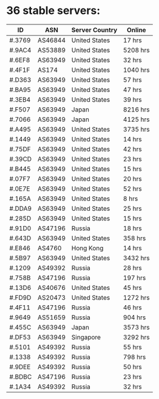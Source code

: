 # 36 stable servers:

| ID | ASN | Server Country | Online |
| ------ | ------ | ------ | ------ |
| #.3769 | AS46844 | United States | 17 hrs |
| #.9AC4 | AS53889 | United States | 5208 hrs |
| #.6EF8 | AS63949 | United States | 32 hrs |
| #.4F1F | AS174 | United States | 1040 hrs |
| #.D363 | AS63949 | United States | 57 hrs |
| #.BA95 | AS63949 | United States | 47 hrs |
| #.3EB4 | AS63949 | United States | 39 hrs |
| #.F507 | AS63949 | Japan | 8216 hrs |
| #.7066 | AS63949 | Japan | 4125 hrs |
| #.A495 | AS63949 | United States | 3735 hrs |
| #.1449 | AS63949 | United States | 14 hrs |
| #.75DF | AS63949 | United States | 42 hrs |
| #.39CD | AS63949 | United States | 23 hrs |
| #.B445 | AS63949 | United States | 15 hrs |
| #.07F7 | AS63949 | United States | 20 hrs |
| #.0E7E | AS63949 | United States | 52 hrs |
| #.165A | AS63949 | United States | 8 hrs |
| #.DDA9 | AS63949 | United States | 25 hrs |
| #.285D | AS63949 | United States | 15 hrs |
| #.91D0 | AS47196 | Russia | 18 hrs |
| #.643D | AS63949 | United States | 358 hrs |
| #.E846 | AS4760 | Hong Kong | 14 hrs |
| #.5B97 | AS63949 | United States | 3432 hrs |
| #.1209 | AS49392 | Russia | 28 hrs |
| #.758B | AS47196 | Russia | 197 hrs |
| #.13D6 | AS40676 | United States | 45 hrs |
| #.FD9D | AS20473 | United States | 1272 hrs |
| #.4F11 | AS47196 | Russia | 46 hrs |
| #.9649 | AS51659 | Russia | 904 hrs |
| #.455C | AS63949 | Japan | 3573 hrs |
| #.DF53 | AS63949 | Singapore | 3292 hrs |
| #.5101 | AS49392 | Russia | 55 hrs |
| #.1338 | AS49392 | Russia | 798 hrs |
| #.9DEE | AS49392 | Russia | 50 hrs |
| #.BDBC | AS47196 | Russia | 23 hrs |
| #.1A34 | AS49392 | Russia | 32 hrs |

